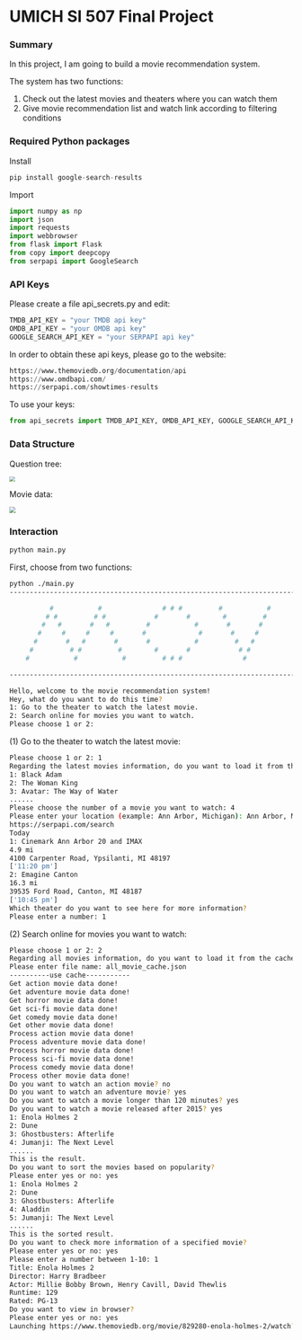 # UMICH SI 507 Final Project
### Summary

In this project, I am going to build a movie recommendation system. 

The system has two functions: 

1. Check out the latest movies and theaters where you can watch them
2. Give movie recommendation list and watch link according to filtering conditions

### Required Python packages

Install

```python
pip install google-search-results
```

Import

```python
import numpy as np
import json
import requests
import webbrowser
from flask import Flask 
from copy import deepcopy
from serpapi import GoogleSearch
```

### API Keys

Please create a file api_secrets.py and edit:

```python
TMDB_API_KEY = "your TMDB api key"
OMDB_API_KEY = "your OMDB api key"
GOOGLE_SEARCH_API_KEY = "your SERPAPI api key"
```

In order to obtain these api keys, please go to the website:

```python
https://www.themoviedb.org/documentation/api
https://www.omdbapi.com/
https://serpapi.com/showtimes-results
```

To use your keys:

```python
from api_secrets import TMDB_API_KEY, OMDB_API_KEY, GOOGLE_SEARCH_API_KEY
```

### Data Structure

Question tree:

<img src="F:\UMICH\2022 Fall\SI 507\final_pro\4.png" style="zoom:60%;" />

Movie data:

<img src="F:\UMICH\2022 Fall\SI 507\final_pro\2.png" style="zoom:67%;" />

### Interaction

```bash
python main.py
```

First, choose from two functions:

```bash
python ./main.py
-------------------------------------------------------------------------------------------

          #           #               # # #         #           #      #      # # # # #
         # #         # #            #       #        #         #       #      #
        #   #       #   #         #           #       #       #        #      #
       #     #     #     #       #             #       #     #         #      # # # # #
      #       #   #       #       #           #         #   #          #      #
     #         # #         #        #       #            # #           #      #
    #           #           #         # # #               #            #      # # # # #

-------------------------------------------------------------------------------------------

Hello, welcome to the movie recommendation system!
Hey, what do you want to do this time?
1: Go to the theater to watch the latest movie.
2: Search online for movies you want to watch.
Please choose 1 or 2: 
```

(1) Go to the theater to watch the latest movie:

```bash
Please choose 1 or 2: 1
Regarding the latest movies information, do you want to load it from the cache? Please enter yes or no: no
1: Black Adam
2: The Woman King
3: Avatar: The Way of Water
......
Please choose the number of a movie you want to watch: 4
Please enter your location (example: Ann Arbor, Michigan): Ann Arbor, Michigan
https://serpapi.com/search
Today
1: Cinemark Ann Arbor 20 and IMAX
4.9 mi
4100 Carpenter Road, Ypsilanti, MI 48197
['11:20 pm']
2: Emagine Canton
16.3 mi
39535 Ford Road, Canton, MI 48187
['10:45 pm']
Which theater do you want to see here for more information?
Please enter a number: 1
```

(2) Search online for movies you want to watch:

```bash
Please choose 1 or 2: 2
Regarding all movies information, do you want to load it from the cache? Please enter yes or no: yes
Please enter file name: all_movie_cache.json
----------use cache-----------
Get action movie data done!
Get adventure movie data done!
Get horror movie data done!
Get sci-fi movie data done!
Get comedy movie data done!
Get other movie data done!
Process action movie data done!
Process adventure movie data done!
Process horror movie data done!
Process sci-fi movie data done!
Process comedy movie data done!
Process other movie data done!
Do you want to watch an action movie? no
Do you want to watch an adventure movie? yes
Do you want to watch a movie longer than 120 minutes? yes
Do you want to watch a movie released after 2015? yes
1: Enola Holmes 2
2: Dune
3: Ghostbusters: Afterlife
4: Jumanji: The Next Level
......
This is the result.
Do you want to sort the movies based on popularity?
Please enter yes or no: yes
1: Enola Holmes 2
2: Dune
3: Ghostbusters: Afterlife
4: Aladdin
5: Jumanji: The Next Level
......
This is the sorted result.
Do you want to check more information of a specified movie?
Please enter yes or no: yes
Please enter a number between 1-10: 1
Title: Enola Holmes 2
Director: Harry Bradbeer
Actor: Millie Bobby Brown, Henry Cavill, David Thewlis
Runtime: 129
Rated: PG-13
Do you want to view in browser?
Please enter yes or no: yes
Launching https://www.themoviedb.org/movie/829280-enola-holmes-2/watch?locale=US in web browser...
```

